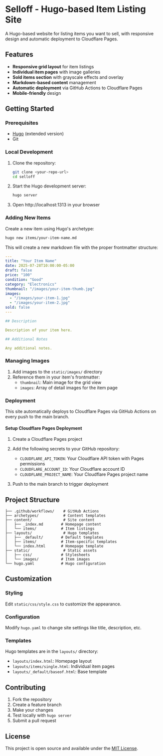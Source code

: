 # Selloff - Hugo-based Item Listing Site

A Hugo-based website for listing items you want to sell, with responsive design and automatic deployment to Cloudflare Pages.

## Features

- **Responsive grid layout** for item listings
- **Individual item pages** with image galleries  
- **Sold items section** with grayscale effects and overlay
- **Markdown-based content** management
- **Automatic deployment** via GitHub Actions to Cloudflare Pages
- **Mobile-friendly** design

## Getting Started

### Prerequisites

- [Hugo](https://gohugo.io/installation/) (extended version)
- Git

### Local Development

1. Clone the repository:
   ```bash
   git clone <your-repo-url>
   cd selloff
   ```

2. Start the Hugo development server:
   ```bash
   hugo server
   ```

3. Open http://localhost:1313 in your browser

### Adding New Items

Create a new item using Hugo's archetype:

```bash
hugo new items/your-item-name.md
```

This will create a new markdown file with the proper frontmatter structure:

```yaml
---
title: "Your Item Name"
date: 2025-07-28T10:00:00-05:00
draft: false
price: "100"
condition: "Good"
category: "Electronics"
thumbnail: "/images/your-item-thumb.jpg"
images:
  - "/images/your-item-1.jpg"
  - "/images/your-item-2.jpg"
sold: false
---

## Description

Description of your item here.

## Additional Notes

Any additional notes.
```

### Managing Images

1. Add images to the `static/images/` directory
2. Reference them in your item's frontmatter:
   - `thumbnail`: Main image for the grid view
   - `images`: Array of detail images for the item page

### Deployment

This site automatically deploys to Cloudflare Pages via GitHub Actions on every push to the main branch.

#### Setup Cloudflare Pages Deployment

1. Create a Cloudflare Pages project
2. Add the following secrets to your GitHub repository:
   - `CLOUDFLARE_API_TOKEN`: Your Cloudflare API token with Pages permissions
   - `CLOUDFLARE_ACCOUNT_ID`: Your Cloudflare account ID
   - `CLOUDFLARE_PROJECT_NAME`: Your Cloudflare Pages project name

3. Push to the main branch to trigger deployment

## Project Structure

```
├── .github/workflows/    # GitHub Actions
├── archetypes/           # Content templates
├── content/              # Site content
│   ├── _index.md        # Homepage content
│   └── items/           # Item listings
├── layouts/              # Hugo templates
│   ├── _default/        # Default templates
│   ├── items/           # Item-specific templates
│   └── index.html       # Homepage template
├── static/               # Static assets
│   ├── css/             # Stylesheets
│   └── images/          # Item images
└── hugo.yaml            # Hugo configuration
```

## Customization

### Styling

Edit `static/css/style.css` to customize the appearance.

### Configuration

Modify `hugo.yaml` to change site settings like title, description, etc.

### Templates

Hugo templates are in the `layouts/` directory:
- `layouts/index.html`: Homepage layout
- `layouts/items/single.html`: Individual item pages
- `layouts/_default/baseof.html`: Base template

## Contributing

1. Fork the repository
2. Create a feature branch
3. Make your changes
4. Test locally with `hugo server`
5. Submit a pull request

## License

This project is open source and available under the [MIT License](LICENSE).